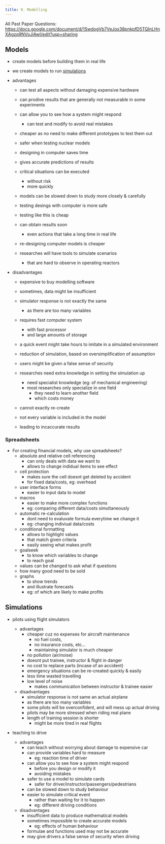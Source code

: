 ```yaml
---
title: 9. Modelling
---
```


All Past Paper Questions: https://docs.google.com/document/d/1SwdogVb7VeJox38pnkpfD5TQInLHnXAgzq9NVoJiAwI/edit?usp=sharing

## Models

- create models before building them in real life
- we create models to run [simulations](#simulations)

- advantages
    - can test all aspects without damaging expensive hardware
    - can prodive results that are generally not measurable in some experiments
    - can allow you to see how a system might respond
        - can test and modify to avoid real mistakes
    - cheaper as no need to make different prototypes to test them out
    - safer when testing nuclear models
    - designing in computer saves time
    - gives accurate predictions of results
    - critical situations can be executed 
        - without risk
        - more quickly
    - models can be slowed down to study more closely & carefully  

    - testing desings with computer is more safe
    - testing like this is cheap
    - can obtain results soon
        - even actions that take a long time in real life
    - re-designing computer models is cheaper
    - researches will have tools to simulate scenarios
        - that are hard to observe in operating reactors    

- disadvantages
    - expensive to buy modelling software
    - sometimes, data might be insufficient
    - simulator response is not exactly the same
        - as there are too many variables
    - requires fast computer system
        - with fast processor
        - and large amounts of storage
    - a quick event might take hours to imitate in a simulated environment
    - reduction of simulation, based on oversimplification of assumption
    - users might be given a false sense of security

    - researches need extra knowledge in setting the simulation up
        - need specialist knowledge (eg: of mechanical engineering)
        - most researches only specialize in one field
            - they need to learn another field
            - which costs money
    - cannot exactly re-create
    - not every variable is included in the model
    - leading to incaccurate results  


### Spreadsheets

- For creating financial models, why use spreadsheets?
    - absolute and relative cell referencing
        - can only deals with data we want to
        - allows to change indidual items to see effect
    - cell protection   
        - makes sure the cell doesnt get deleted by accident
        - for fixed data/costs, eg: overhead
    - user interface forms
        - easier to input data to model
    - macros
        - easier to make more complex functions
        - eg: comparing different data/costs simultaneously
    - automatic re-calculation
        - dont need to evaluvate formula everytime we change it
        - eg: changing indiviual data/costs
    - conditional formatting
        - allows to highlight values
        - that match given criteria
        - easily seeing what makes profit
    - goalseek
        - to know which variables to change
        - to reach goal
    - values can be changed to ask what if questions
    - how many good need to be sold
    - graphs 
        - to show trends
        - and illustrate forecasts
        - eg: of which are likely to make profits


## Simulations

- pilots using flight simulators
    - advantages
        - cheaper cuz no expenses for aircraft maintenance
            - no fuel costs, 
            - no insurance costs, etc...
            - maintaining simulator is much cheaper 
        - no pollution (air/noise)
        - doesnt put trainee, instructor & flight in danger
        - no cost to replace parts (incase of an accident)
        - emergency situations can be re-created quickly & easily
        - less time wasted travelling
        - low level of noise
            - makes communication between instructor & trainee easier  
    - disadvantages
        - simulator response is not same an actual airplane
        - as there are too many variables
        - some pilots will be overconfident, and will mess up actual driving
        - pilots may be more stressed when riding real plane
        - length of training session is shorter
            - might be more tired in real flights

- teaching to drive
    - advantages
        - can teach without worrying about damage to expensive car
        - can provide variables hard to measure
            - eg: reaction time of driver
        - can allow you to see how a system might respond
            - before you design or modify it
            - avoiding mistakes
        - safer to use a model to simulate cards
            - safer for driver/instructor/passengers/pedestrians
        - can be slowed down to study behaviour
        - easier to simulate critical event
            - rather than waiting for it to happen
            - eg: different driving conditions 
    - disadvantages
        - insufficient data to produce mathematical models
        - sometimes impossible to create accurate models
            - eg: effects of human behaviour
        - formulae and functions used may not be accurate
        - may give drivers a false sense of security when driving  
